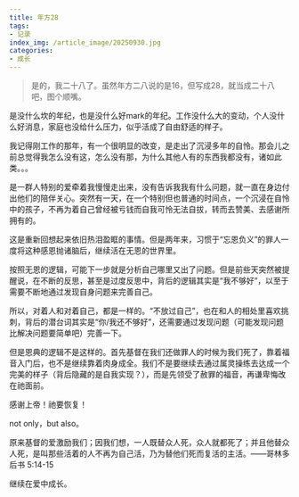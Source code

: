 ```yaml
---
title: 年方28
tags: 
- 记录
index_img: /article_image/20250930.jpg
categories:
- 成长
---
```


> 是的，我二十八了。虽然年方二八说的是16，但写成28，就当成二十八吧，图个顺嘴。

是没什么坎的年纪，也是没什么好mark的年纪。工作没什么大的变动，个人没什么好消息，家庭也没给什么压力，似乎活成了自由舒适的样子。

我记得刚工作的那年，有一个很明显的改变，是走出了沉浸多年的自怜。那会儿之前总觉得我怎么没有这，怎么没有那，为什么其他人有的东西我都没有，诸如此类。。。

是一群人特别的爱牵着我慢慢走出来，没有告诉我我有什么问题，就一直在身边付出他们的陪伴关心。突然有一天，在一个特别但也普通的时间点，一个沉浸在自怜中的孩子，不再为着自己曾经被亏钱而自我可怜无法自拔，转而去赞美、去感谢所拥有的。

这是重新回想起来依旧热泪盈眶的事情。但是两年来，习惯于“忘恩负义”的罪人一度将这种感恩抛诸脑后，继续活在无恩的世界里。

按照无恩的逻辑，可能下一步就是分析自己哪里又出了问题。但是前些天突然被提醒说，在不断的反思，甚至是过度反思中，背后的逻辑其实是“我不够好”，以至于需要不断地通过发现自身问题来完善自己。

所以，对着人和对着自己，都是一样的。“不放过自己”，也在和人的相处里喜欢挑刺，背后的潜台词其实是“你/我还不够好”，还需要通过发现问题（可能发现问题比解决问题要简单吧）完善一下。

但是恩典的逻辑不是这样的。首先基督在我们还做罪人的时候为我们死了，靠着福音入门后，也不是继续靠着肉身成全。我们不是要继续去通过属灵操练去达成一个完美的样子（背后隐藏的是自我实现？），而是先领受了赦罪的福音，再谦卑悔改在祂面前。

感谢上帝！祂要恢复！

not only，but also。

原来基督的爱激励我们；因我们想，一人既替众人死，众人就都死了；并且他替众人死，是叫那些活着的人不再为自己活，乃为替他们死而复活的主活。——哥林多后书 5:14-15

继续在爱中成长。
